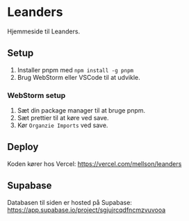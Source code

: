 # Leanders

Hjemmeside til Leanders.

## Setup

1. Installer pnpm med `npm install -g pnpm`
2. Brug WebStorm eller VSCode til at udvikle.

### WebStorm setup

1. Sæt din package manager til at bruge pnpm.
2. Sæt prettier til at køre ved save.
3. Kør `Organzie Imports` ved save.

## Deploy

Koden kører hos Vercel: https://vercel.com/mellson/leanders

## Supabase

Databasen til siden er hosted på Supabase: https://app.supabase.io/project/sgjujrcqdfncmzvuvooa
